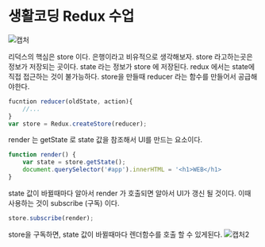 # 생활코딩 Redux 수업

![캡처](https://user-images.githubusercontent.com/63354527/105112960-555d2b00-5b07-11eb-8110-b8c63d5a744b.PNG)

리덕스의 핵심은 store 이다. 은행이라고 비유적으로 생각해보자.
store 라고하는곳은 정보가 저장되는 곳이다.
state 라는 정보가 store 에 저장된다. redux 에서는 state에 직접 접근하는 것이 불가능하다.
store을 만들때 reducer 라는 함수를 만들어서 공급해야한다.

```javascript
fucntion reducer(oldState, action){
    //...
}
var store = Redux.createStore(reducer);
```

render 는 getState 로 state 값을 참조해서 UI를 만드는 요소이다.

```javascript
function render() {
    var state = store.getState();
    document.querySelector('#app').innerHTML = '<h1>WEB</h1>
}
```

state 값이 바뀔때마다 알아서 render 가 호출되면 알아서 UI가 갱신 될 것이다.
이때 사용하는 것이 subscribe (구독) 이다.

```javascript
store.subscribe(render);
```

store을 구독하면, state 값이 바뀔때마다 렌더함수를 호출 할 수 있게된다.
![캡처2](https://user-images.githubusercontent.com/63354527/105116449-24342900-5b0e-11eb-9375-7249b806a1a6.png)

